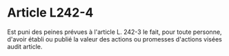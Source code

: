 # Article L242-4

Est puni des peines prévues à l'article L. 242-3 le fait, pour toute personne, d'avoir établi ou publié la valeur des actions ou promesses d'actions visées audit article.